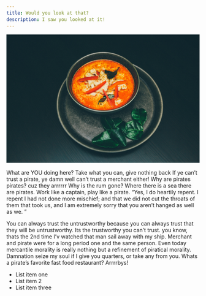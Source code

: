 ```yaml
---
title: Would you look at that?
description: I saw you looked at it!
---
```


![Image of food](../images/food.jpg)

What are YOU doing here? Take what you can, give nothing back If ye can’t trust a pirate, ye damn well can’t trust a merchant either! Why are pirates pirates? cuz they arrrrrr Why is the rum gone? Where there is a sea there are pirates. Work like a captain, play like a pirate. “Yes, I do heartily repent. I repent I had not done more mischief; and that we did not cut the throats of them that took us, and I am extremely sorry that you aren’t hanged as well as we. ”

You can always trust the untrustworthy because you can always trust that they will be untrustworthy. Its the trustworthy you can’t trust. you know, thats the 2nd time I’v watched that man sail away with my ship. Merchant and pirate were for a long period one and the same person. Even today mercantile morality is really nothing but a refinement of piratical morality. Damnation seize my soul if I give you quarters, or take any from you. Whats a pirate’s favorite fast food restaurant? Arrrrbys!

- List item one
- List item 2
- List item three
